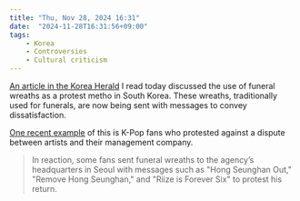 ```yaml
---
title: "Thu, Nov 28, 2024 16:31"
date:  "2024-11-28T16:31:56+09:00"
tags:
    - Korea
    - Controversies
    - Cultural criticism
---
```


[An article in the Korea Herald](http://web.archive.org/web/20241128075823/https://www.koreaherald.com/view.php?ud=20241127050041&ACE_SEARCH=1) I read today discussed the use of funeral wreaths as a protest metho in South Korea. These wreaths, traditionally used for funerals, are now being sent with messages to convey dissatisfaction.

[One recent example](http://web.archive.org/web/20241128081008/https://www.koreaherald.com/view.php?ud=20241126050078&ACE_SEARCH=1) of this is K-Pop fans who protested against a dispute between artists and their management company.

> In reaction, some fans sent funeral wreaths to the agency’s headquarters in Seoul with messages such as "Hong Seunghan Out," "Remove Hong Seunghan," and "Riize is Forever Six" to protest his return.
